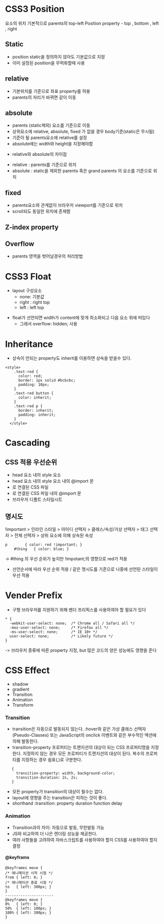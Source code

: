 # CSS3 Position
요소의 위치 기본적으로 parents의 top-left
Position property - top , bottom , left , right

## Static
- position static을 정의하지 않아도 기본값으로 지정
- 이미 설정된 position을 무력화할때 사용

## relative
- 기본위치를 기준으로 좌표 property를 허용
- parents의 자리가 바뀌면 같이 이동

## absolute
- parents (static제외) 요소를 기준으로 이동
- 상위요소에 relative, absolute, fixed 가 없을 경우 body기준(static은 무시됨)
- 기준이 될 parents요소에 relative를 설정
- absolute에는 width와 height을 지정해야함

* relative와 absolute의 차이점
- relative : parents를 기준으로 위치
- absolute : static을 제외한 parents 혹은 grand parents 의 요소를 기준으로 위치

## fixed
- parents요소와 관계없이 브라우저 viewport를 기준으로 위치
- scroll되도 동일한 위치에 존재함

## Z-index property

## Overflow
- parents 영역을 벗어날경우의 처리방법

# CSS3 Float
- layout 구성요소
    - none: 기본값
    - right : right top
    - left : left top

* float가 선언되면 width가 content에 맞게 최소화되고 다음 요소 위에 떠있다
  - 그래서 overflow: hidden; 사용

# Inheritance
- 상속이 안되는 property도 inherit를 이용하면 상속을 받을수 있다.
```
<style>
    .text-red {
      color: red;
      border: 1px solid #bcbcbc;
      padding: 10px;
    }
    .text-red button {
      color: inherit;
    }
    .text-red p {
      border: inherit;
      padding: inherit;
    }
  </style>
```
# Cascading
## CSS 적용 우선순위
  - head 요소 내의 style 요소
  - head 요소 내의 style 요소 내의 @import 문
  - <link> 로 연결된 CSS 파일
  - <link> 로 연결된 CSS 파일 내의 @import 문
  - 브라우저 디폴트 스타일시트
## 명시도
!important > 인라인 스타일 > 아이디 선택자 > 클래스/속성/가상 선택자 > 태그 선택자 > 전체 선택자 > 상위 요소에 의해 상속된 속성
```
p        { color: red !important; }
    #thing   { color: blue; }
```
  -> #thing 의 우선 순위가 높지만 !impotant;의 영향으로 red가 적용

- 선언순서에 따라 우선 순위 적용 / 같은 명시도를 기준으로 나중에 선언된 스타일이 우선 적용

# Vender Prefix
- 구형 브라우저를 지원하기 위해 벤더 프리픽스를 사용하여야 할 필요가 있다
```
* {
  -webkit-user-select: none;  /* Chrome all / Safari all */
  -moz-user-select: none;     /* Firefox all */
  -ms-user-select: none;      /* IE 10+ */
  user-select: none;          /* Likely future */
}
```
-> 브라우저 종류에 따른 property 지정, but 많은 코드의 양은 성능에도 영향을 준다

# CSS Effect
- shadow
- gradient
- Transition
- Animation
- Transform

### Transition
  - transition은 자동으로 발동되지 않는다. :hover와 같은 가상 클래스 선택자(Pseudo-Classes) 또는 JavaScript의 onclick 이벤트와 같은 부수적인 액션에 의해 발동한다.
  - transition-property 프로퍼티는 트랜지션의 대상이 되는 CSS 프로퍼티명을 지정한다. 지정하지 않는 경우 모든 프로퍼티가 트랜지션의 대상이 된다. 복수의 프로퍼티를 지정하는 경우 쉼표(,)로 구분한다.
  ```
     {
       transition-property: width, background-color;
       transition-duration: 2s, 2s;
     }
  ```
 - 모든 property가 transition의 대상이 될수는 없다.
 - layout에 영향을 주는 transition은 피하는 것이 좋다.
 - shorthand :transition: property duration function delay

### Animation
- Transition과의 차이: 자동으로 발동, 무한발동 가능
- JS와 비교하여 더 나은 렌더링 성능을 제공한다.
- 여러 사항들을 고려하여 자바스크립트를 사용하여야 할지 CSS를 사용하여야 할지 결정
#### @keyframs
  ```
  @keyframes move {
  /* 애니메이션 시작 시점 */
  from { left: 0; }
  /* 애니메이션 종료 시점 */
  to   { left: 300px; }
  }
  ----------------------
  @keyframes move {
  0%   { left: 0; }
  50%  { left: 100px; }
  100% { left: 300px; }
  }
  ```

